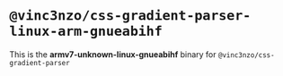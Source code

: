 # `@vinc3nzo/css-gradient-parser-linux-arm-gnueabihf`

This is the **armv7-unknown-linux-gnueabihf** binary for `@vinc3nzo/css-gradient-parser`
